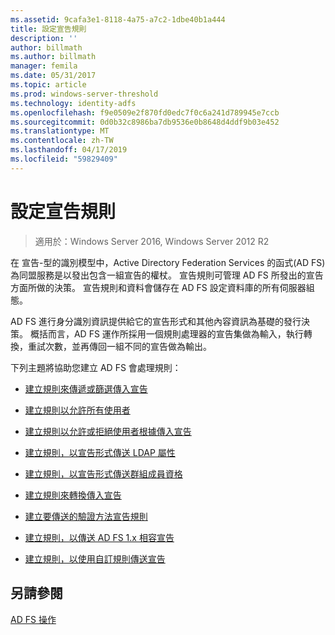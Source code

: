 ```yaml
---
ms.assetid: 9cafa3e1-8118-4a75-a7c2-1dbe40b1a444
title: 設定宣告規則
description: ''
author: billmath
ms.author: billmath
manager: femila
ms.date: 05/31/2017
ms.topic: article
ms.prod: windows-server-threshold
ms.technology: identity-adfs
ms.openlocfilehash: f9e0509e2f870fd0edc7f0c6a241d789945e7ccb
ms.sourcegitcommit: 0d0b32c8986ba7db9536e0b8648d4ddf9b03e452
ms.translationtype: MT
ms.contentlocale: zh-TW
ms.lasthandoff: 04/17/2019
ms.locfileid: "59829409"
---
```

# <a name="configure-claim-rules"></a>設定宣告規則

>適用於：Windows Server 2016, Windows Server 2012 R2

在 宣告\-型的識別模型中，Active Directory Federation Services 的函式\(AD FS\)為同盟服務是以發出包含一組宣告的權杖。 宣告規則可管理 AD FS 所發出的宣告方面所做的決策。 宣告規則和資料會儲存在 AD FS 設定資料庫的所有伺服器組態。  
  
AD FS 進行身分識別資訊提供給它的宣告形式和其他內容資訊為基礎的發行決策。 概括而言，AD FS 運作所採用一個規則處理器的宣告集做為輸入，執行轉換，重試次數，並再傳回一組不同的宣告做為輸出。 

下列主題將協助您建立 AD FS 會處理規則： 
  
-   [建立規則來傳遞或篩選傳入宣告](Create-a-Rule-to-Pass-Through-or-Filter-an-Incoming-Claim.md)  
  
-   [建立規則以允許所有使用者](Create-a-Rule-to-Permit-All-Users.md)  
  
-   [建立規則以允許或拒絕使用者根據傳入宣告](Create-a-Rule-to-Permit-or-Deny-Users-Based-on-an-Incoming-Claim.md)  
  
-   [建立規則，以宣告形式傳送 LDAP 屬性](Create-a-Rule-to-Send-LDAP-Attributes-as-Claims.md)  
  
-   [建立規則，以宣告形式傳送群組成員資格](Create-a-Rule-to-Send-Group-Membership-as-a-Claim.md)  
  
-   [建立規則來轉換傳入宣告](Create-a-Rule-to-Transform-an-Incoming-Claim.md)  
  
-   [建立要傳送的驗證方法宣告規則](Create-a-Rule-to-Send-an-Authentication-Method-Claim.md) 
-   [建立規則，以傳送 AD FS 1.x 相容宣告](Create-a-Rule-to-Send-an-AD-FS-1x-Compatible-Claim.md) 
  
-   [建立規則，以使用自訂規則傳送宣告](Create-a-Rule-to-Send-Claims-Using-a-Custom-Rule.md)  

## <a name="see-also"></a>另請參閱  
[AD FS 操作](../../ad-fs/AD-FS-2016-Operations.md) 
